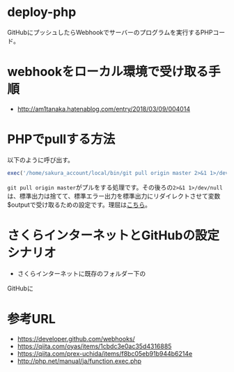 # deploy-php
GitHubにプッシュしたらWebhookでサーバーのプログラムを実行するPHPコード。

# webhookをローカル環境で受け取る手順
- http://am1tanaka.hatenablog.com/entry/2018/03/09/004014

# PHPでpullする方法
以下のように呼び出す。

```php
exec('/home/sakura_account/local/bin/git pull origin master 2>&1 1>/dev/null', $output, $return_var);
```

`git pull origin master`がプルをする処理です。その後ろの`2>&1 1>/dev/null`は、標準出力は捨てて、標準エラー出力を標準出力にリダイレクトさせて変数$outputで受け取るための設定です。理屈は[こちら](http://am1tanaka.hatenablog.com/entry/2018/03/09/143501)。

# さくらインターネットとGitHubの設定シナリオ
- さくらインターネットに既存のフォルダー下の


GitHubに


# 参考URL
- https://developer.github.com/webhooks/
- https://qiita.com/oyas/items/1cbdc3e0ac35d4316885
- https://qiita.com/prex-uchida/items/f8bc05eb91b944b6214e
- http://php.net/manual/ja/function.exec.php

